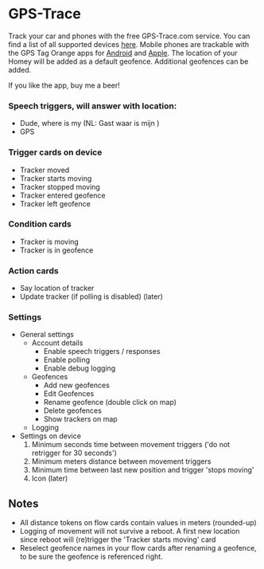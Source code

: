 # GPS-Trace

Track your car and phones with the free GPS-Trace.com service. You can find a list of all supported devices [here](http://gps-trace.com/en/hardware). Mobile phones are trackable with the GPS Tag Orange apps for [Android](https://play.google.com/store/apps/details?id=wialon.GPS_Tag_Orange) and [Apple](https://itunes.apple.com/app/gps-tag-orange/id766356081).
The location of your Homey will be added as a default geofence. Additional geofences can be added.

If you like the app, buy me a beer!  

### Speech triggers, will answer with location:
 - Dude, where is my <car name> (NL: Gast waar is mijn <tracker naam>)
 - GPS <tracker name>

### Trigger cards on device
 - Tracker moved
 - Tracker starts moving
 - Tracker stopped moving
 - Tracker entered geofence
 - Tracker left geofence

### Condition cards
 - Tracker is moving
 - Tracker is in geofence

### Action cards
 - Say location of tracker
 - Update tracker (if polling is disabled) (later)

### Settings
 - General settings
    - Account details
      - Enable speech triggers / responses
      - Enable polling
      - Enable debug logging
    - Geofences
      - Add new geofences
      - Edit Geofences
      - Rename geofence (double click on map)
      - Delete geofences
      - Show trackers on map
    - Logging
 - Settings on device
    1. Minimum seconds time between movement triggers
      ('do not retrigger for 30 seconds')
    2. Minimum meters distance between movement triggers
    3. Minimum time between last new position and trigger 'stops moving'
    4. Icon (later)

## Notes
- All distance tokens on flow cards contain values in meters (rounded-up)
- Logging of movement will not survive a reboot. A first new location since reboot will (re)trigger the 'Tracker starts moving' card
- Reselect geofence names in your flow cards after renaming a geofence, to be sure the geofence is referenced right.
